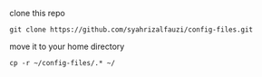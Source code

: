 clone this repo
```
git clone https://github.com/syahrizalfauzi/config-files.git
```

move it to your home directory
```
cp -r ~/config-files/.* ~/
```
